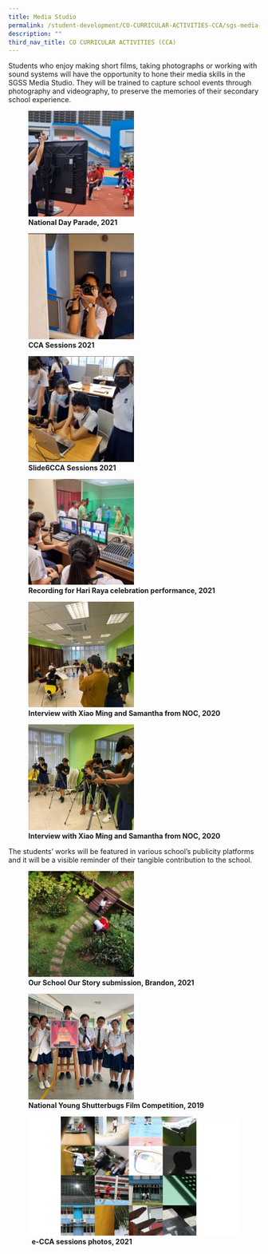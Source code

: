 ```yaml
---
title: Media Studio
permalink: /student-development/CO-CURRICULAR-ACTIVITIES-CCA/sgs-media-studio/
description: ""
third_nav_title: CO CURRICULAR ACTIVITIES (CCA)
---
```

Students who enjoy making short films, taking photographs or working with sound systems will have the opportunity to hone their media skills in the SGSS Media Studio. They will be trained to capture school events through photography and videography, to preserve the memories of their secondary school experience.

<figure>
	<a href="/images/CCA%20Media%20Studio/Slide4-5-250x250.jpg" target = "_blank"> <img src="/images/CCA%20Media%20Studio/Slide4-5-250x250.jpg"
    style="width:50%"></a>
<figcaption>
	<strong> National Day Parade, 2021 </strong>
	</figcaption>
</figure>

<figure>
	<a href="/images/CCA%20Media%20Studio/Slide5-2-250x250.jpg" target = "_blank"> <img src="/images/CCA%20Media%20Studio/Slide5-2-250x250.jpg"
    style="width:50%"></a>
<figcaption>
	<strong> CCA Sessions 2021 </strong>
	</figcaption>
</figure>

<figure>
	<a href="/images/CCA%20Media%20Studio/Slide6-2-250x250.jpg" target = "_blank"> <img src="/images/CCA%20Media%20Studio/Slide6-2-250x250.jpg"
    style="width:50%"></a>
<figcaption>
	<strong> Slide6CCA Sessions 2021 </strong>
	</figcaption>
</figure>

<figure>
	<a href="/images/CCA%20Media%20Studio/Slide3-4-250x250.jpg" target = "_blank"> <img src="/images/CCA%20Media%20Studio/Slide3-4-250x250.jpg"
    style="width:50%"></a>
<figcaption>
	<strong> Recording for Hari Raya celebration performance, 2021 </strong>
	</figcaption>
</figure>

<figure>
	<a href="/images/CCA%20Media%20Studio/Slide2-7-250x250.jpg" target = "_blank"> <img src="/images/CCA%20Media%20Studio/Slide2-7-250x250.jpg"
    style="width:50%"></a>
<figcaption>
	<strong> Interview with Xiao Ming and Samantha from NOC, 2020 </strong>
	</figcaption>
</figure>

<figure>
	<a href="/images/CCA%20Media%20Studio/Slide1-9-250x250.jpg" target = "_blank"> <img src="/images/CCA%20Media%20Studio/Slide1-9-250x250.jpg"
    style="width:50%"></a>
<figcaption>
	<strong> Interview with Xiao Ming and Samantha from NOC, 2020 </strong>
	</figcaption>
</figure>

The students’ works will be featured in various school’s publicity platforms and it will be a visible reminder of their tangible contribution to the school.

<figure>
	 <img src="/images/CCA%20Media%20Studio/Slide8-2-250x250.jpg"
    style="width:50%"></a>
<figcaption>
	<strong> Our School Our Story submission, Brandon, 2021 </strong>
	</figcaption>
</figure>

<figure>
	 <img src="/images/CCA%20Media%20Studio/Slide7-2-250x250.jpg"
    style="width:50%"></a>
<figcaption>
	<strong> National Young Shutterbugs Film Competition, 2019</strong>
	</figcaption>
</figure>

<figure>
	 <img src="/images/CCA%20Media%20Studio/Slide9-1-768x432.jpg"
    style="width:100%"></a>
<figcaption>
	<strong>   e-CCA sessions photos, 2021</strong>
	</figcaption>
</figure>


